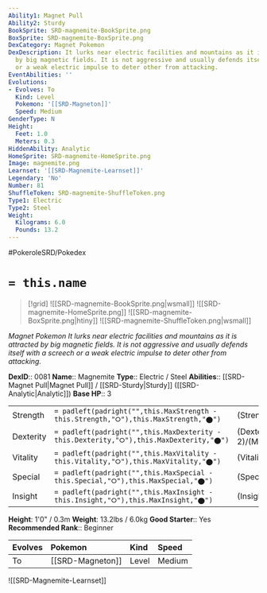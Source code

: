 ```yaml
---
Ability1: Magnet Pull
Ability2: Sturdy
BookSprite: SRD-magnemite-BookSprite.png
BoxSprite: SRD-magnemite-BoxSprite.png
DexCategory: Magnet Pokemon
DexDescription: It lurks near electric facilities and mountains as it is attracted
  by big magnetic fields. It is not aggressive and usually defends itself with a screech
  or a weak electric impulse to deter other from attacking.
EventAbilities: ''
Evolutions:
- Evolves: To
  Kind: Level
  Pokemon: '[[SRD-Magneton]]'
  Speed: Medium
GenderType: N
Height:
  Feet: 1.0
  Meters: 0.3
HiddenAbility: Analytic
HomeSprite: SRD-magnemite-HomeSprite.png
Image: magnemite.png
Learnset: '[[SRD-Magnemite-Learnset]]'
Legendary: 'No'
Number: 81
ShuffleToken: SRD-magnemite-ShuffleToken.png
Type1: Electric
Type2: Steel
Weight:
  Kilograms: 6.0
  Pounds: 13.2
---
```


#PokeroleSRD/Pokedex

# `= this.name`

> [!grid]
> ![[SRD-magnemite-BookSprite.png|wsmall]]
> ![[SRD-magnemite-HomeSprite.png]]
> ![[SRD-magnemite-BoxSprite.png|htiny]]
> ![[SRD-magnemite-ShuffleToken.png|wsmall]]


*Magnet Pokemon*
*It lurks near electric facilities and mountains as it is attracted by big magnetic fields. It is not aggressive and usually defends itself with a screech or a weak electric impulse to deter other from attacking.*

**DexID**:: 0081
**Name**:: Magnemite
**Type**:: Electric / Steel
**Abilities**:: [[SRD-Magnet Pull|Magnet Pull]] / [[SRD-Sturdy|Sturdy]] ([[SRD-Analytic|Analytic]])
**Base HP**:: 3

|           |                                                                                        |                                          |
| --------- | -------------------------------------------------------------------------------------- | ---------------------------------------- |
| Strength  | `= padleft(padright("",this.MaxStrength - this.Strength,"⭘"),this.MaxStrength,"⬤")`    | (Strength::2)/(MaxStrength::4)   |
| Dexterity | `= padleft(padright("",this.MaxDexterity - this.Dexterity,"⭘"),this.MaxDexterity,"⬤")` | (Dexterity:: 2)/(MaxDexterity::5) |
| Vitality  | `= padleft(padright("",this.MaxVitality - this.Vitality,"⭘"),this.MaxVitality,"⬤")`    | (Vitality::2)/(MaxVitality::4)   |
| Special   | `= padleft(padright("",this.MaxSpecial - this.Special,"⭘"),this.MaxSpecial,"⬤")`       | (Special::2)/(MaxSpecial::4)     |
| Insight   | `= padleft(padright("",this.MaxInsight - this.Insight,"⭘"),this.MaxInsight,"⬤")`       | (Insight::2)/(MaxInsight::4)     |

**Height**: 1'0" / 0.3m
**Weight**: 13.2lbs / 6.0kg
**Good Starter**:: Yes
**Recommended Rank**:: Beginner

| Evolves   | Pokemon          | Kind   | Speed   |
|:----------|:-----------------|:-------|:--------|
| To        | [[SRD-Magneton]] | Level  | Medium  |

![[SRD-Magnemite-Learnset]]